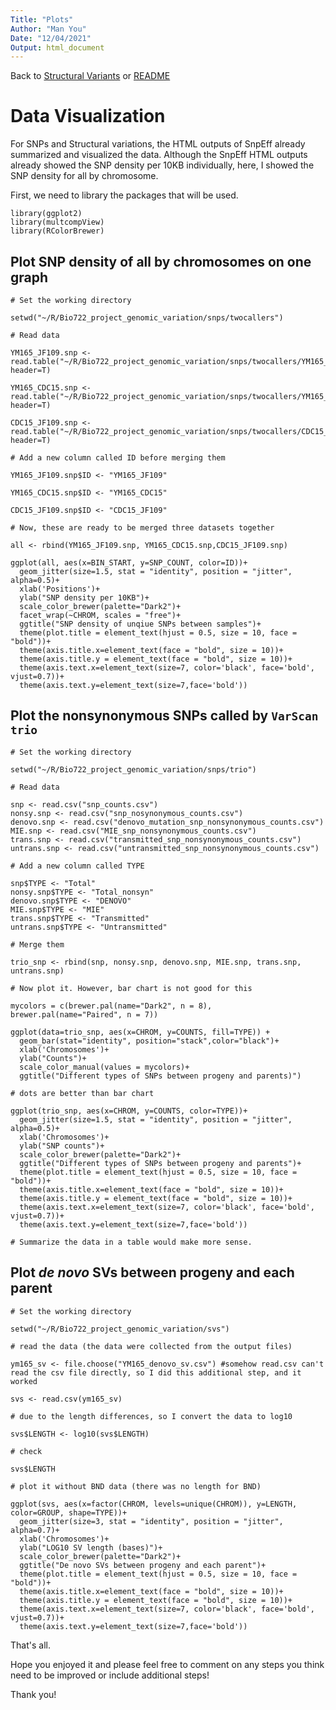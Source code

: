 ```yaml
---
Title: "Plots"
Author: "Man You"
Date: "12/04/2021"
Output: html_document
---
```


Back to [Structural Variants](5_structural_variants.md) or [README](README.md)

# Data Visualization

For SNPs and Structural variations, the HTML outputs of SnpEff already summarized and visualized the data. Although the SnpEff HTML outputs already showed the SNP density per 10KB individually, here, I showed the SNP density for all by chromosome. 

First, we need to library the packages that will be used.

```{r}
library(ggplot2)
library(multcompView)
library(RColorBrewer)
```

## Plot SNP density of all by chromosomes on one graph

```{r all, echo=FALSE}
# Set the working directory

setwd("~/R/Bio722_project_genomic_variation/snps/twocallers")

# Read data

YM165_JF109.snp <- read.table("~/R/Bio722_project_genomic_variation/snps/twocallers/YM165_JF109_unique_SNPs_densityPer10Kb.snpden", header=T)

YM165_CDC15.snp <- read.table("~/R/Bio722_project_genomic_variation/snps/twocallers/YM165_CDC15_unique_SNPs_densityPer10Kb.snpden", header=T)

CDC15_JF109.snp <- read.table("~/R/Bio722_project_genomic_variation/snps/twocallers/CDC15_JF109_unique_SNPs_densityPer10Kb.snpden", header=T)

# Add a new column called ID before merging them

YM165_JF109.snp$ID <- "YM165_JF109"

YM165_CDC15.snp$ID <- "YM165_CDC15"

CDC15_JF109.snp$ID <- "CDC15_JF109"

# Now, these are ready to be merged three datasets together

all <- rbind(YM165_JF109.snp, YM165_CDC15.snp,CDC15_JF109.snp)

ggplot(all, aes(x=BIN_START, y=SNP_COUNT, color=ID))+
  geom_jitter(size=1.5, stat = "identity", position = "jitter", alpha=0.5)+
  xlab('Positions')+
  ylab("SNP density per 10KB")+
  scale_color_brewer(palette="Dark2")+
  facet_wrap(~CHROM, scales = "free")+
  ggtitle("SNP density of unqiue SNPs between samples")+
  theme(plot.title = element_text(hjust = 0.5, size = 10, face = "bold"))+
  theme(axis.title.x=element_text(face = "bold", size = 10))+
  theme(axis.title.y = element_text(face = "bold", size = 10))+
  theme(axis.text.x=element_text(size=7, color='black', face='bold', vjust=0.7))+
  theme(axis.text.y=element_text(size=7,face='bold'))
```

## Plot the nonsynonymous SNPs called by ```VarScan trio```

```{r trio_snp, echo=FALSE}
# Set the working directory

setwd("~/R/Bio722_project_genomic_variation/snps/trio")

# Read data

snp <- read.csv("snp_counts.csv")
nonsy.snp <- read.csv("snp_nosynonymous_counts.csv")
denovo.snp <- read.csv("denovo_mutation_snp_nonsynonymous_counts.csv")
MIE.snp <- read.csv("MIE_snp_nonsynonymous_counts.csv")
trans.snp <- read.csv("transmitted_snp_nonsynonymous_counts.csv")
untrans.snp <- read.csv("untransmitted_snp_nonsynonymous_counts.csv")

# Add a new column called TYPE

snp$TYPE <- "Total"
nonsy.snp$TYPE <- "Total_nonsyn"
denovo.snp$TYPE <- "DENOVO"
MIE.snp$TYPE <- "MIE"
trans.snp$TYPE <- "Transmitted"
untrans.snp$TYPE <- "Untransmitted"

# Merge them

trio_snp <- rbind(snp, nonsy.snp, denovo.snp, MIE.snp, trans.snp, untrans.snp)

# Now plot it. However, bar chart is not good for this

mycolors = c(brewer.pal(name="Dark2", n = 8), brewer.pal(name="Paired", n = 7))

ggplot(data=trio_snp, aes(x=CHROM, y=COUNTS, fill=TYPE)) +
  geom_bar(stat="identity", position="stack",color="black")+
  xlab('Chromosomes')+
  ylab("Counts")+
  scale_color_manual(values = mycolors)+
  ggtitle("Different types of SNPs between progeny and parents)")

# dots are better than bar chart

ggplot(trio_snp, aes(x=CHROM, y=COUNTS, color=TYPE))+
  geom_jitter(size=1.5, stat = "identity", position = "jitter", alpha=0.5)+
  xlab('Chromosomes')+
  ylab("SNP counts")+
  scale_color_brewer(palette="Dark2")+
  ggtitle("Different types of SNPs between progeny and parents")+
  theme(plot.title = element_text(hjust = 0.5, size = 10, face = "bold"))+
  theme(axis.title.x=element_text(face = "bold", size = 10))+
  theme(axis.title.y = element_text(face = "bold", size = 10))+
  theme(axis.text.x=element_text(size=7, color='black', face='bold', vjust=0.7))+
  theme(axis.text.y=element_text(size=7,face='bold'))

# Summarize the data in a table would make more sense.
```

## Plot _de novo_ SVs between progeny and each parent

```{r svs, echo=FALSE}
# Set the working directory

setwd("~/R/Bio722_project_genomic_variation/svs")

# read the data (the data were collected from the output files)

ym165_sv <- file.choose("YM165_denovo_sv.csv") #somehow read.csv can't read the csv file directly, so I did this additional step, and it worked

svs <- read.csv(ym165_sv)

# due to the length differences, so I convert the data to log10

svs$LENGTH <- log10(svs$LENGTH)

# check 

svs$LENGTH

# plot it without BND data (there was no length for BND)

ggplot(svs, aes(x=factor(CHROM, levels=unique(CHROM)), y=LENGTH, color=GROUP, shape=TYPE))+
  geom_jitter(size=3, stat = "identity", position = "jitter", alpha=0.7)+
  xlab('Chromosomes')+
  ylab("LOG10 SV length (bases)")+
  scale_color_brewer(palette="Dark2")+
  ggtitle("De novo SVs between progeny and each parent")+
  theme(plot.title = element_text(hjust = 0.5, size = 10, face = "bold"))+
  theme(axis.title.x=element_text(face = "bold", size = 10))+
  theme(axis.title.y = element_text(face = "bold", size = 10))+
  theme(axis.text.x=element_text(size=7, color='black', face='bold', vjust=0.7))+
  theme(axis.text.y=element_text(size=7,face='bold'))
```

That's all.

Hope you enjoyed it and please feel free to comment on any steps you think need to be improved or include additional steps! 

Thank you!


